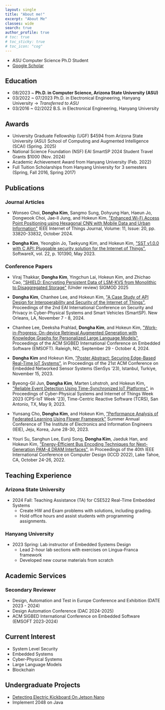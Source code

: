 ```yaml
---
layout: single
title: "About me!"
excerpt: "About Me"
classes: wide
search: true
author_profile: true
# toc: true
# toc_sticky: true
# toc_icon: "cog"
--- 
```


<!--
## Profile
<center><img src="/assets/img/me.jpg" width="30%" height="30%" style="
border: 1px solid #cab6de;
border-radius: 50%;
padding: 5px;
-moz-border-radius: 50%;
-khtml-border-radius: 50%;
-webkit-border-radius: 50%;
"></center>
-->


* ASU Computer Science Ph.D Student
* <a href="https://scholar.google.com/citations?hl=ko&authuser=2&user=jBLD4qgAAAAJ" target="_blank">Google Scholar</a>

## Education
* 08/2023 ~         **Ph.D. in Computer Science, Arizona State University (ASU)**
* 03/2022 ~ 07/2023 Ph.D. in Electronical Engineering, Hanyang University -> *Transferred to ASU*
* 03/2016 ~ 02/2022 B.S. in Electronical Engineering, Hanyang University

## Awards
* University Graduate Fellowship (UGF) $4594 from Arizona State University (ASU) School of Computing and Augmented Intelligence (SCAI) (Spring. 2025)
* National Science Foundation (NSF) EAI SmartSP 2024 Student Travel Grants $1000 (Nov. 2024)
* Academic Achievement Award from Hanyang University (Feb. 2022)
* Full Tuition Scholarships from Hanyang University for 3 semesters (Spring, Fall 2016, Spring 2017)

## Publications

### Journal Articles

* Wonseo Choi, **Dongha Kim**, Sangmo Sung, Dohyung Han, Haeun Jo, Dongwook Choi, Jae-Il Jung, and Hokeun Kim, <a href="https://ieeexplore.ieee.org/document/10605903" target="_blank">"Enhanced Wi-Fi Access Point Positioning using Hexagonal CNN with Mobile Data and Urban Information"</a> IEEE Internet of Things Journal, Volume: 11, Issue: 20, pp. 33820-33832, October 2024.

* **Dongha Kim**, Yeongbin Jo, Taekyung Kim, and Hokeun Kim, <a href="https://www.sciencedirect.com/science/article/pii/S2352711023000869" target="_blank">"SST v1.0.0 with C API: Pluggable security solution for the Internet of Things"</a>, SoftwareX, vol. 22, p. 101390, May 2023.

### Conference Papers
* Viraj Thakkar, **Dongha Kim**, Yingchun Lai, Hokeun Kim, and Zhichao Cao, ["SHIELD: Encrypting Persistent Data of LSM-KVS from Monolithic to Disaggregated Storage"]() (Under review) SIGMOD 2025
* **Dongha Kim**, Chanhee Lee, and Hokeun Kim, ["A Case Study of API Design for Interoperability and Security of the Internet of Things"](), Proceedings of the 2nd EAI International Conference on Security and Privacy in Cyber-Physical Systems and Smart Vehicles (SmartSP). New Orleans, LA, November 7 - 8, 2024.

* Chanhee Lee, Deeksha Prahlad, **Dongha Kim**, and Hokeun Kim, <a href="https://web.eng.fiu.edu/gaquan/Papers/ESWEEK24Papers/CPS-Proceedings/pdfs/EMSOFT/564100a001/564100a001.pdf" target="_blank">"Work-in-Progress: On-device Retrieval Augmented Generation with Knowledge Graphs for Personalized Large Language Models"</a>, Proceedings of the ACM SIGBED International Conference on Embedded Software (EMSOFT). Raleigh, NC, September 29 - October 4, 2024.

* **Dongha Kim** and Hokeun Kim, <a href="https://dl.acm.org/doi/10.1145/3625687.3628408" target="_blank">"Poster Abstract: Securing Edge-Based Real-Time IoT Systems"</a>, in Proceedings of the 21st ACM Conference on Embedded Networked Sensor Systems (SenSys ’23), Istanbul, Turkiye, November 15, 2023.

* Byeong-Gil Jun, **Dongha Kim**, Marten Lohstroh, and Hokeun Kim, <a href="https://dl.acm.org/doi/10.1145/3576914.3587501" target="_blank">"Reliable Event Detection Using Time-Synchronized IoT Platforms"</a>, in Proceedings of Cyber-Physical Systems and Internet of Things Week 2023 (CPS-IoT Week '23), Time-Centric Reactive Software (TCRS), San Antonio, TX, May 9, 2023.

* Yunsang Cho, **Dongha Kim**, and Hokeun Kim, <a href="https://www.dbpia.co.kr/journal/articleDetail?nodeId=NODE11522617" target="_blank">"Performance Analysis of Federated Learning Using Flower Framework"</a> Summer Annual Conference of The Institute of Electronics and Information Engineers (IEIE), Jeju, Korea, June 28-30, 2023.

* Youri Su, Sanghun Lee, Eunji Song, **Dongha Kim**, Jaeduk Han, and Hokeun Kim, <a href="https://ieeexplore.ieee.org/document/9978518" target="_blank">"Energy-Efficient Bus Encoding Techniques for Next-Generation PAM-4 DRAM Interfaces"</a>, in Proceedings of the 40th IEEE International Conference on Computer Design (ICCD 2022), Lake Tahoe, CA, October 24-26, 2022.

## Teaching Experience
### Arizona State University
* 2024 Fall: Teaching Assistance (TA) for CSE522 Real-Time Embedded Systems
  * Create HW and Exam problems with solutions, including grading.
  * Hold office hours and assist students with programming assignments.

### Hanyang University
* 2023 Spring: Lab instructor of Embedded Systems Design
  * Lead 2-hour lab sections with exercises on Lingua-Franca framework
  * Developed new course materials from scratch

## Academic Services
### Secondary Reviewer
* Design, Automation and Test in Europe Conference and Exhibition (DATE 2023 - 2024)
* Design Automation Conference (DAC 2024-2025)
* ACM SIGBED International Conference on Embedded Software (EMSOFT 2023-2024)


## Current Interest
* System Level Security
* Embedded Systems
* Cyber-Physical Systems
* Large Language Models
* Blockchain

## Undergraduate Projects
* <a href="https://github.com/Jakio815/Kickboard-Recognition-AI" target="_blank">Detecting Electric Kickboard On Jetson Nano</a>
* Implement 2048 on Java
